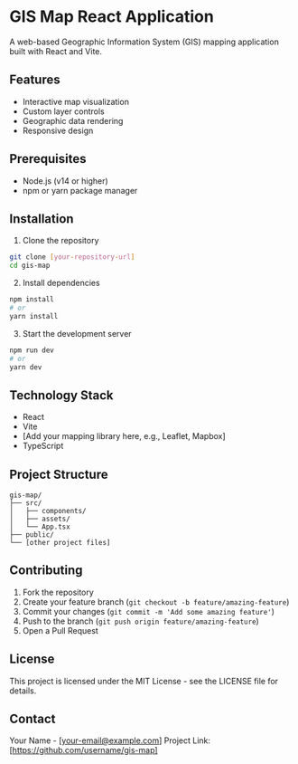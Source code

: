 # GIS Map React Application

A web-based Geographic Information System (GIS) mapping application built with React and Vite.

## Features

- Interactive map visualization
- Custom layer controls
- Geographic data rendering
- Responsive design

## Prerequisites

- Node.js (v14 or higher)
- npm or yarn package manager

## Installation

1. Clone the repository

```bash
git clone [your-repository-url]
cd gis-map
```

2. Install dependencies

```bash
npm install
# or
yarn install
```

3. Start the development server

```bash
npm run dev
# or
yarn dev
```

## Technology Stack

- React
- Vite
- [Add your mapping library here, e.g., Leaflet, Mapbox]
- TypeScript

## Project Structure

```
gis-map/
├── src/
│   ├── components/
│   ├── assets/
│   └── App.tsx
├── public/
└── [other project files]
```

## Contributing

1. Fork the repository
2. Create your feature branch (`git checkout -b feature/amazing-feature`)
3. Commit your changes (`git commit -m 'Add some amazing feature'`)
4. Push to the branch (`git push origin feature/amazing-feature`)
5. Open a Pull Request

## License

This project is licensed under the MIT License - see the LICENSE file for details.

## Contact

Your Name - [your-email@example.com]
Project Link: [https://github.com/username/gis-map]
